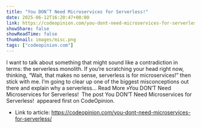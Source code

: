 ```yaml
---
title: "You DON’T Need Microservices for Serverless!"
date: 2025-06-12T16:20:47+00:00
link: https://codeopinion.com/you-dont-need-microservices-for-serverless/
showShare: false
showReadTime: false
thumbnail: images/misc.png
tags: ["codeopinion.com"]
---
```

I want to talk about something that might sound like a contradiction in terms: the serverless monolith. If you’re scratching your head right now, thinking, “Wait, that makes no sense, serverless is for microservices!” then stick with me. I’m going to clear up one of the biggest misconceptions out there and explain why a serverless… Read More »You DON’T Need Microservices for Serverless! 
The post You DON’T Need Microservices for Serverless!  appeared first on CodeOpinion.

- Link to article: https://codeopinion.com/you-dont-need-microservices-for-serverless/